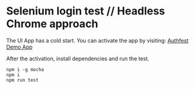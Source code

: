 # Selenium login test // Headless Chrome approach

The UI App has a cold start. You can activate the app by visiting:
[Authfest Demo App](https://ui-authfest-feb28-group00.glitch.me/)

After the activation, install dependencies and run the test. 

```
npm i -g mocha
npm i
npm run test
```
